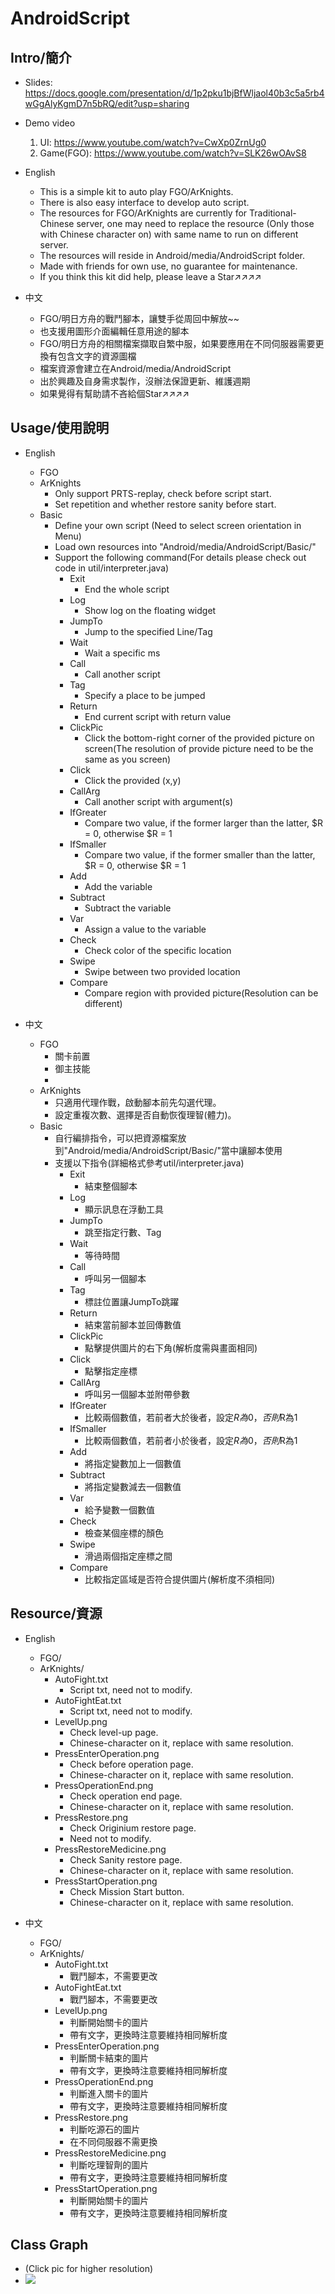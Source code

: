 # AndroidScript

## Intro/簡介
- Slides: https://docs.google.com/presentation/d/1p2pku1bjBfWljaol40b3c5a5rb4wGgAlyKgmD7n5bRQ/edit?usp=sharing

- Demo video
	1. UI: https://www.youtube.com/watch?v=CwXp0ZrnUg0
	2. Game(FGO): https://www.youtube.com/watch?v=SLK26wOAvS8  

- English
	- This is a simple kit to auto play FGO/ArKnights.
	- There is also easy interface to develop auto script.
	- The resources for FGO/ArKnights are currently for Traditional-Chinese server, one may need to replace the resource (Only those with Chinese character on) with same name to run on different server.
	- The resources will reside in Android/media/AndroidScript folder.
	- Made with friends for own use, no guarantee for maintenance.
	- If you think this kit did help, please leave a Star↗↗↗↗

- 中文
	- FGO/明日方舟的戰鬥腳本，讓雙手從周回中解放~~
	- 也支援用圖形介面編輯任意用途的腳本
	- FGO/明日方舟的相關檔案擷取自繁中服，如果要應用在不同伺服器需要更換有包含文字的資源圖檔
	- 檔案資源會建立在Android/media/AndroidScript
	- 出於興趣及自身需求製作，沒辦法保證更新、維護週期
	- 如果覺得有幫助請不吝給個Star↗↗↗↗

## Usage/使用說明

- English
	- FGO
	- ArKnights
		- Only support PRTS-replay, check before script start.
		- Set repetition and whether restore sanity before start.
	- Basic
		- Define your own script (Need to select screen orientation in Menu)
		- Load own resources into "Android/media/AndroidScript/Basic/"
		- Support the following command(For details please check out code in util/interpreter.java)
			- Exit
				- End the whole script
			- Log
				- Show log on the floating widget
			- JumpTo
				- Jump to the specified Line/Tag
			- Wait
				- Wait a specific ms
			- Call
				- Call another script
			- Tag
				- Specify a place to be jumped 
			- Return
				- End current script with return value
			- ClickPic
				- Click the bottom-right corner of the provided picture on screen(The resolution of provide picture need to be the same as you screen)
			- Click
				- Click the provided (x,y)
			- CallArg
				- Call another script with argument(s)
			- IfGreater
				- Compare two value, if the former larger than the latter, $R = 0, otherwise $R = 1
			- IfSmaller
				- Compare two value, if the former smaller than the latter, $R = 0, otherwise $R = 1
			- Add
				- Add the variable 
			- Subtract
				- Subtract the variable 
			- Var
				- Assign a value to the variable
			- Check
				- Check color of the specific location
			- Swipe
				- Swipe between two provided location
			- Compare
				- Compare region with provided picture(Resolution can be different)

- 中文
	- FGO
		- 關卡前置
		- 御主技能
		- 
	- ArKnights
		- 只適用代理作戰，啟動腳本前先勾選代理。
		- 設定重複次數、選擇是否自動恢復理智(體力)。
	- Basic
		- 自行編排指令，可以把資源檔案放到"Android/media/AndroidScript/Basic/"當中讓腳本使用
		- 支援以下指令(詳細格式參考util/interpreter.java)
			- Exit
				- 結束整個腳本
			- Log
				- 顯示訊息在浮動工具
			- JumpTo
				- 跳至指定行數、Tag
			- Wait
				- 等待時間
			- Call
				- 呼叫另一個腳本
			- Tag
				- 標註位置讓JumpTo跳躍
			- Return
				- 結束當前腳本並回傳數值
			- ClickPic
				- 點擊提供圖片的右下角(解析度需與畫面相同)
			- Click
				- 點擊指定座標
			- CallArg
				- 呼叫另一個腳本並附帶參數
			- IfGreater
				- 比較兩個數值，若前者大於後者，設定$R為0，否則$R為1
			- IfSmaller
				- 比較兩個數值，若前者小於後者，設定$R為0，否則$R為1
			- Add
				- 將指定變數加上一個數值
			- Subtract
				- 將指定變數減去一個數值
			- Var
				- 給予變數一個數值
			- Check
				- 檢查某個座標的顏色
			- Swipe
				- 滑過兩個指定座標之間
			- Compare
				- 比較指定區域是否符合提供圖片(解析度不須相同)
    
## Resource/資源

- English
	- FGO/
	- ArKnights/
		- AutoFight.txt
			- Script txt, need not to modify.
		- AutoFightEat.txt
			- Script txt, need not to modify.
		- LevelUp.png
			- Check level-up page.
			- Chinese-character on it, replace with same resolution.
		- PressEnterOperation.png
			- Check before operation page.
			- Chinese-character on it, replace with same resolution.
		- PressOperationEnd.png
			- Check operation end page.
			- Chinese-character on it, replace with same resolution.
		- PressRestore.png
			- Check Originium restore page.
			- Need not to modify.
		- PressRestoreMedicine.png
			- Check Sanity restore page.
			- Chinese-character on it, replace with same resolution.
		- PressStartOperation.png
			- Check Mission Start button.
			- Chinese-character on it, replace with same resolution.

- 中文
	- FGO/
	- ArKnights/
		- AutoFight.txt
			- 戰鬥腳本，不需要更改
		- AutoFightEat.txt
			- 戰鬥腳本，不需要更改
		- LevelUp.png
			- 判斷開始關卡的圖片
			- 帶有文字，更換時注意要維持相同解析度
		- PressEnterOperation.png
			- 判斷關卡結束的圖片
			- 帶有文字，更換時注意要維持相同解析度
		- PressOperationEnd.png
			- 判斷進入關卡的圖片
			- 帶有文字，更換時注意要維持相同解析度
		- PressRestore.png
			- 判斷吃源石的圖片
			- 在不同伺服器不需更換
		- PressRestoreMedicine.png
			- 判斷吃理智劑的圖片
			- 帶有文字，更換時注意要維持相同解析度
		- PressStartOperation.png
			- 判斷開始關卡的圖片
			- 帶有文字，更換時注意要維持相同解析度

## Class Graph
- (Click pic for higher resolution)
- ![](https://i.imgur.com/SauAxNZ.png)
